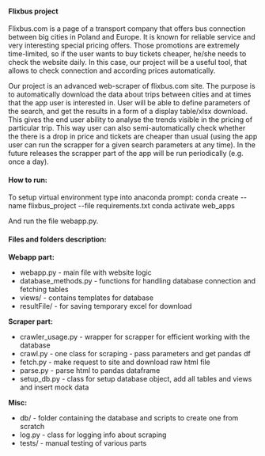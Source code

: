#### Flixbus project

Flixbus.com is a page of a transport company that offers bus connection between big cities in Poland and Europe. It is known for reliable service and very interesting special pricing offers. Those promotions are extremely time-limited, so if the user wants to buy tickets cheaper, he/she needs to check the website daily. In this case, our project will be a useful tool, that allows to check connection and according prices automatically.

Our project is an advanced web-scraper of flixbus.com site. The purpose is to automatically download the data about trips between cities and at times that the app user is interested in. User will be able to define parameters of the search, and get the results in a form of a display table/xlsx download. This gives the end user ability to analyse the trends visible in the pricing of particular trip. This way user can also semi-automatically check whether the there is a drop in price and tickets are cheaper than usual (using the app user can run the scrapper for a given search parameters at any time). In the future releases the scrapper part of the app will be run periodically (e.g. once a day).

#### How to run:

To setup virtual environment type into anaconda prompt:
conda create --name flixbus_project --file requirements.txt
conda activate web_apps

And run the file webapp.py.

#### Files and folders description:

**Webapp part:**

- webapp.py - main file with website logic
- database_methods.py - functions for handling database connection and fetching tables
- views/ - contains templates for database
- resultFile/ - for saving temporary excel for download

**Scraper part:**

- crawler_usage.py - wrapper for scrapper for efficient working with the database
- crawl.py - one class for scraping - pass parameters and get pandas df
- fetch.py - make request to site and download raw html file
- parse.py - parse html to pandas dataframe
- setup_db.py - class for setup database object, add all tables and views and insert mock data 

**Misc:**

- db/ - folder containing the database and scripts to create one from scratch
- log.py - class for logging info about scraping
- tests/ - manual testing of various parts